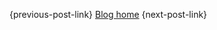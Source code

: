 <div class='widen' markdown='1'>

{previous-post-link} [Blog home](/blog/) {next-post-link}

</div>
